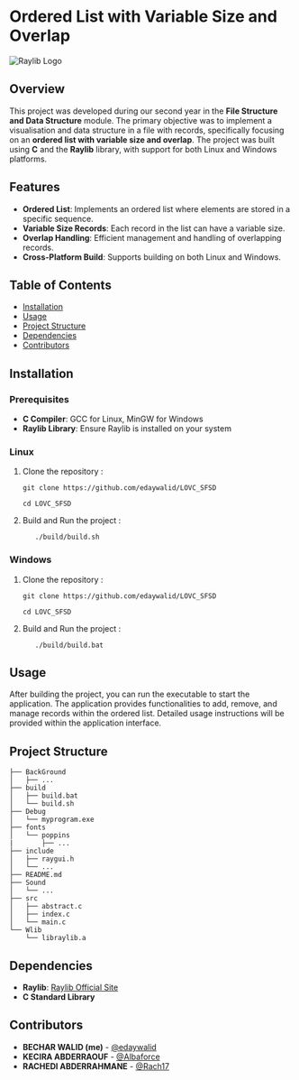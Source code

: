 
# Ordered List with Variable Size and Overlap

![Raylib Logo](https://upload.wikimedia.org/wikipedia/commons/f/f4/Raylib_logo.png)

## Overview

This project was developed during our second year in the **File Structure and Data Structure** module. The primary objective was to implement a visualisation and data structure in a file with records, specifically focusing on an **ordered list with variable size and overlap**. The project was built using **C** and the **Raylib** library, with support for both Linux and Windows platforms.

## Features

-   **Ordered List**: Implements an ordered list where elements are stored in a specific sequence.
-   **Variable Size Records**: Each record in the list can have a variable size.
-   **Overlap Handling**: Efficient management and handling of overlapping records.
-   **Cross-Platform Build**: Supports building on both Linux and Windows.

## Table of Contents

-   [Installation](#installation)
-   [Usage](#usage)
-   [Project Structure](#project-structure)
-   [Dependencies](#dependencies)
-   [Contributors](#contributors)

## Installation

### Prerequisites

-   **C Compiler**: GCC for Linux, MinGW for Windows
-   **Raylib Library**: Ensure Raylib is installed on your system

### Linux



1.  Clone the repository :

		git clone https://github.com/edaywalid/LOVC_SFSD
	
		cd LOVC_SFSD
    
3.   Build and Run the project :
	
			./build/build.sh
    

### Windows

1.  Clone the repository :
			
		git clone https://github.com/edaywalid/LOVC_SFSD
	
		cd LOVC_SFSD
    
2.   Build and Run the project :
	
			./build/build.bat
## Usage

After building the project, you can run the executable to start the application. The application provides functionalities to add, remove, and manage records within the ordered list. Detailed usage instructions will be provided within the application interface.

## Project Structure
		

	├── BackGround
	│   ├── ...
	├── build
	│   ├── build.bat
	│   └── build.sh
	├── Debug
	│   └── myprogram.exe
	├── fonts
	│   └── poppins
	|		├── ...
	├── include
	│   ├── raygui.h
	│   └── ...
	├── README.md
	├── Sound
	│   └── ...
	├── src
	│   ├── abstract.c
	│   ├── index.c
	│   └── main.c
	└── Wlib
	    └── libraylib.a



## Dependencies

-   **Raylib**: [Raylib Official Site](https://www.raylib.com/)
-   **C Standard Library**

## Contributors

-   **BECHAR WALID (me)** - [@edaywalid](https://github.com/edaywalid)
-   **KECIRA ABDERRAOUF** - [@Albaforce](https://github.com/Albaforce)
-   **RACHEDI ABDERRAHMANE** - [@Rach17](https://github.com/Rach17)



